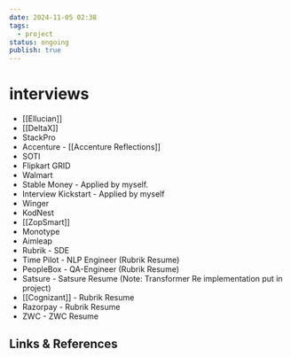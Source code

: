 ```yaml
---
date: 2024-11-05 02:38
tags:
  - project
status: ongoing
publish: true
---
```

# interviews

- [[Ellucian]]
- [[DeltaX]]
- StackPro
- Accenture - [[Accenture Reflections]]
- SOTI
- Flipkart GRID
- Walmart
- Stable Money - Applied by myself.
- Interview Kickstart - Applied by myself
- Winger
- KodNest
- [[ZopSmart]]
- Monotype
- Aimleap
- Rubrik - SDE
- Time Pilot - NLP Engineer (Rubrik Resume)
- PeopleBox - QA-Engineer (Rubrik Resume)
- Satsure - Satsure Resume (Note: Transformer Re implementation put in project)
- [[Cognizant]] - Rubrik Resume
- Razorpay - Rubrik Resume
- ZWC - ZWC Resume 


## Links & References
